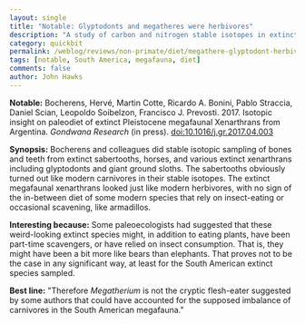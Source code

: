 ```yaml
---
layout: single
title: "Notable: Glyptodonts and megatheres were herbivores"
description: "A study of carbon and nitrogen stable isotopes in extinct species from Argentina places them in their ecology."
category: quickbit
permalink: /weblog/reviews/non-primate/diet/megathere-glyptodont-herbivores-2017.html
tags: [notable, South America, megafauna, diet]
comments: false
author: John Hawks
---
```



<strong>Notable:</strong> Bocherens, Hervé, Martin Cotte, Ricardo A. Bonini, Pablo Straccia, Daniel Scian, Leopoldo Soibelzon, Francisco J. Prevosti. 2017. Isotopic insight on paleodiet of extinct Pleistocene megafaunal Xenarthrans from Argentina. <em>Gondwana Research</em> (in press). <a href="http://dx.doi.org/10.1016/j.gr.2017.04.003">doi:10.1016/j.gr.2017.04.003</a>

<strong>Synopsis:</strong> Bocherens and colleagues did stable isotopic sampling of bones and teeth from extinct sabertooths, horses, and various extinct xenarthrans including glyptodonts and giant ground sloths. The sabertooths obviously turned out like modern carnivores in their stable isotopes. The extinct megafaunal xenarthrans looked just like modern herbivores, with no sign of the in-between diet of some modern species that rely on insect-eating or occasional scavening, like armadillos.

<strong>Interesting because:</strong> Some paleoecologists had suggested that these weird-looking extinct species might, in addition to eating plants, have been part-time scavengers, or have relied on insect consumption. That is, they might have been a bit more like bears than elephants. That proves not to be the case in any significant way, at least for the South American extinct species sampled.

<strong>Best line:</strong> "Therefore <em>Megatherium</em> is not the cryptic flesh-eater suggested by some authors that could have accounted for the supposed imbalance of carnivores in the South American megafauna."
